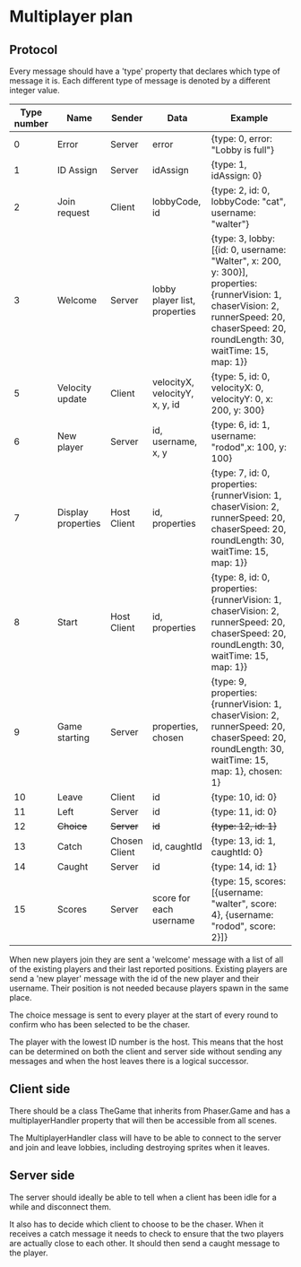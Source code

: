 # Multiplayer plan

## Protocol

Every message should have a 'type' property that declares
which type of message it is. Each different type of message
is denoted by a different integer value.

| Type number | Name | Sender | Data | Example |
| ----------- | ---- | ------ | ---- | ------- |
| 0 | Error | Server | error | {type: 0, error: "Lobby is full"} |
| 1 | ID Assign | Server | idAssign | {type: 1, idAssign: 0} |
| 2 | Join request | Client | lobbyCode, id | {type: 2, id: 0, lobbyCode: "cat", username: "walter"} |
| 3 | Welcome | Server | lobby player list, properties | {type: 3, lobby: [{id: 0, username: "Walter", x: 200, y: 300}], properties:  {runnerVision: 1, chaserVision: 2, runnerSpeed: 20, chaserSpeed: 20, roundLength: 30, waitTime: 15, map: 1}}
| 5 | Velocity update | Client | velocityX, velocityY, x, y, id | {type: 5, id: 0, velocityX: 0, velocityY: 0, x: 200, y: 300} |
| 6 | New player | Server | id, username, x, y | {type: 6, id: 1, username: "rodod",x: 100, y: 100} |
| 7 | Display properties | Host Client | id, properties | {type: 7, id: 0, properties:  {runnerVision: 1, chaserVision: 2, runnerSpeed: 20, chaserSpeed: 20, roundLength: 30, waitTime: 15, map: 1}} |
| 8 | Start | Host Client | id, properties | {type: 8, id: 0, properties:  {runnerVision: 1, chaserVision: 2, runnerSpeed: 20, chaserSpeed: 20, roundLength: 30, waitTime: 15, map: 1}} |
| 9 | Game starting | Server | properties, chosen | {type: 9, properties:  {runnerVision: 1, chaserVision: 2, runnerSpeed: 20, chaserSpeed: 20, roundLength: 30, waitTime: 15, map: 1}, chosen: 1} |
| 10 | Leave | Client | id | {type: 10, id: 0} |
| 11 | Left | Server | id | {type: 11, id: 0} |
| 12 | ~~Choice~~ | ~~Server~~ | ~~id~~ | ~~{type: 12, id: 1}~~ |
| 13 | Catch | Chosen Client | id, caughtId | {type: 13, id: 1, caughtId: 0} |
| 14 | Caught | Server | id | {type: 14, id: 1} |
| 15 | Scores | Server | score for each username | {type: 15, scores: [{username: "walter", score: 4}, {username: "rodod", score: 2}]} |

When new players join they are sent a 'welcome' message with
a list of all of the existing players and their last reported
positions. Existing players are send a 'new player' message with
the id of the new player and their username. Their position is not
needed because players spawn in the same place.

The choice message is sent to every player at the start of every round
to confirm who has been selected to be the chaser.

The player with the lowest ID number is the host. This means that the
host can be determined on both the client and server side without sending
any messages and when the host leaves there is a logical successor.

## Client side

There should be a class TheGame that inherits from Phaser.Game and has
a multiplayerHandler property that will then be accessible from all
scenes.

The MultiplayerHandler class will have to be able to connect to the
server and join and leave lobbies, including destroying sprites when
it leaves.

## Server side

The server should ideally be able to tell when a client has been
idle for a while and disconnect them.

It also has to decide which client to choose to be the chaser. When it
receives a catch message it needs to check to ensure that the two
players are actually close to each other. It should then send a caught
message to the player.
